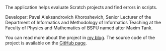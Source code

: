 The application helps evaluate Scratch projects and find errors in scripts.

Developer: Pavel Aleksandrovich Khoroshevich, Senior Lecturer of the Department of Informatics and Methodology of Informatics Teaching at the Faculty of Physics and Mathematics of BSPU named after Maxim Tank.

You can read more about the project in [my blog](https://cs-labs.netlify.app/blog/posts/2023/08/kotfix/). The source code of the project is available on the [GitHub page](https://github.com/skyfroger/catfix).
